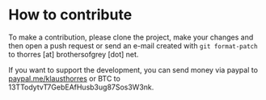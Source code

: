 # How to contribute
To make a contribution, please clone the project, make your changes and then open a push request or send an e-mail created
with `git format-patch` to thorres [at] brothersofgrey [dot] net.

If you want to support the development, you can send money via paypal to [paypal.me/klausthorres](https://www.paypal.me/klausthorres) or BTC to 
13TTodytvT7GebEAfHusb3ug87Sos3W3nk.
